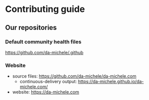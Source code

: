 # Contributing guide

## Our repositories

### Default community health files

<https://github.com/da-michele/.github>

### Website

* source files: <https://github.com/da-michele/da-michele.com>
    * continuous-delivery output: <https://da-michele.github.io/da-michele.com/>
* website: <https://da-michele.com>
